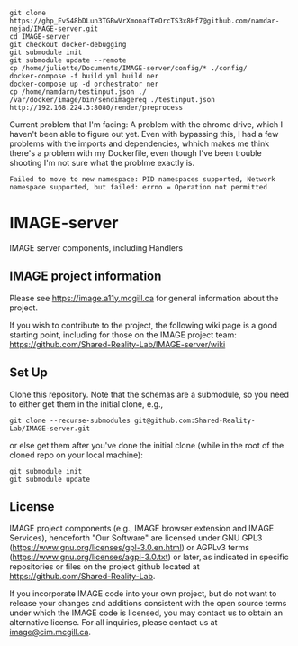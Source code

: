 
```
git clone https://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@github.com/namdar-nejad/IMAGE-server.git
cd IMAGE-server
git checkout docker-debugging
git submodule init
git submodule update --remote
cp /home/juliette/Documents/IMAGE-server/config/* ./config/
docker-compose -f build.yml build ner 
docker-compose up -d orchestrator ner 
cp /home/namdarn/testinput.json ./
/var/docker/image/bin/sendimagereq ./testinput.json http://192.168.224.3:8080/render/preprocess
```

Current problem that I'm facing:
A problem with the chrome drive, which I haven't been able to figure out yet. Even with bypassing this, I had a few problems with the imports and dependencies, whhich makes me think there's a problem with my Dockerfile, even though I've been trouble shooting I'm not sure what the problme exactly is.
```
Failed to move to new namespace: PID namespaces supported, Network namespace supported, but failed: errno = Operation not permitted
```


# IMAGE-server
IMAGE server components, including Handlers

## IMAGE project information
Please see https://image.a11y.mcgill.ca for general information about the project.

If you wish to contribute to the project, the following wiki page is a good starting point, including for those on the IMAGE project team:
https://github.com/Shared-Reality-Lab/IMAGE-server/wiki

## Set Up

Clone this repository. Note that the schemas are a submodule, so you need to either get them in the initial clone, e.g.,
```
git clone --recurse-submodules git@github.com:Shared-Reality-Lab/IMAGE-server.git
```

or else get them after you've done the initial clone (while in the root of the cloned repo on your local machine):
```
git submodule init
git submodule update
```

## License

IMAGE project components (e.g., IMAGE browser extension and IMAGE Services), henceforth "Our Software" are licensed under GNU GPL3 (https://www.gnu.org/licenses/gpl-3.0.en.html) or AGPLv3 terms (https://www.gnu.org/licenses/agpl-3.0.txt) or later, as indicated in specific repositories or files on the project github located at https://github.com/Shared-Reality-Lab.

If you incorporate IMAGE code into your own project, but do not want to release your changes and additions consistent with the open source terms under which the IMAGE code is licensed, you may contact us to obtain an alternative license. For all inquiries, please contact us at image@cim.mcgill.ca.
